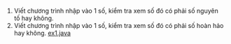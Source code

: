 1. Viết chương trình nhập vào 1 số, kiểm tra xem số đó có phải số nguyên tố hay không.
2. Viết chương trình nhập vào 1 số, kiểm tra xem số đó có phải số hoàn hảo hay không.
[ex1.java](..%2F..%2F..%2F..%2F..%2FDocuments%2FZalo%20Received%20Files%2Fex1.java)
